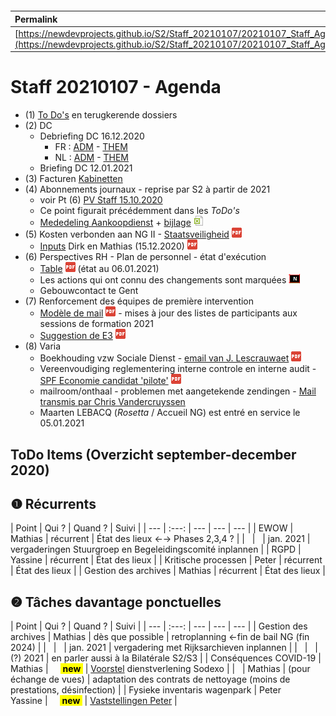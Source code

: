 <link rel="stylesheet" href="https://newdevprojects.github.io/S2/S2.css">
<link rel="stylesheet" href="S2.css">

&nbsp;

&nbsp;

| Permalink |
| :--- |
| [https://newdevprojects.github.io/S2/Staff_20210107/20210107_Staff_Agenda.html](https://newdevprojects.github.io/S2/Staff_20210107/20210107_Staff_Agenda.html) | 

# Staff 20210107 - Agenda

* (1) [To Do's](#todo) en terugkerende dossiers
* (2) DC 
	* Debriefing DC 16.12.2020
		* FR : [ADM](https://newdevprojects.github.io/S2/Staff/20201216_Adm_FR.pdf) - [THEM](https://newdevprojects.github.io/S2/Staff/20201216_Them_FR.pdf)
		* NL : [ADM](https://newdevprojects.github.io/S2/Staff/20201216_Adm_NL.pdf) - [THEM](https://newdevprojects.github.io/S2/Staff/20201216_Them_NL.pdf)
	* Briefing DC 12.01.2021
* (3) Facturen [Kabinetten](Facturen_kabinetten.pdf)
* (4) Abonnements journaux - reprise par S2 à partir de 2021
	* voir Pt (6) [PV Staff 15.10.2020](https://newdevprojects.github.io/S2/Staff_20201015/20201015_Staff_PV.html#6-varia)
	* Ce point figurait précédemment dans les *ToDo's*
	* [Mededeling Aankoopdienst](20201218_Abonnementen_kranten_via_Belga.md) + [bijlage](Abonnements_quotidiens_S2.xlsx) ![](excel.png)
* (5) Kosten verbonden aan NG II - [Staatsveiligheid](Staatsveiligheid_kosten_NG-II.pdf) ![](pdf.png)
	* [Inputs](20201215_Inputs_Dirk_Mathias.pdf) Dirk en Mathias (15.12.2020) ![](pdf.png)
* (6) Perspectives RH - Plan de personnel - état d'exécution
	* [Table](TablePlansPersonnel_20210106.pdf) ![](pdf.png) (état au 06.01.2021)
	* Les actions qui ont connu des changements sont marquées ![](table_NEW.png)
	* Gebouwcontact te Gent
* (7) Renforcement des équipes de première intervention
	* [Modèle de mail](Modele_Update_Liste_EPI.pdf) ![](pdf.png) - mises à jour des listes de participants aux sessions de formation 2021
	* [Suggestion de E3](EPI_Suggestion_E3.pdf) ![](pdf.png)
* (8) Varia
	* Boekhouding vzw Sociale Dienst - [email van J. Lescrauwaet](Boekhouder_Sociale_Dienst.pdf) ![](pdf.png)
	* Vereenvoudiging reglementering interne controle en interne audit - [SPF Economie candidat 'pilote'](SPF_pilote.pdf) ![](pdf.png)
	* mailroom/onthaal - problemen met aangetekende zendingen - [Mail transmis par Chris Vandercruyssen](mailroom_onthaal.md)
	* Maarten LEBACQ (*Rosetta* / Accueil NG) est entré en service le 05.01.2021

<a name="todo"> </a>

## ToDo Items (Overzicht september-december 2020)

## &#10102; Récurrents

| Point | Qui ? | Quand ? | Suivi |
| --- | :---: | --- | --- | --- |
| EWOW | Mathias | récurrent | &Eacute;tat des lieux &#8592;&#8594; Phases 2,3,4 ? |
| &nbsp; | &nbsp; | jan. 2021 | vergaderingen Stuurgroep en Begeleidingscomité inplannen |
| RGPD | Yassine | récurrent | &Eacute;tat des lieux |
| Kritische processen | Peter | récurrent | &Eacute;tat des lieux |
| Gestion des archives | Mathias | récurrent | &Eacute;tat des lieux |

## &#10103; Tâches davantage ponctuelles

| Point | Qui ? | Quand ? | Suivi |
| --- | :---: | --- | --- | --- |
| Gestion des archives | Mathias | dès que possible | retroplanning &#8592;fin de bail NG (fin 2024) |
| &nbsp; | &nbsp; | jan. 2021 | vergadering met Rijksarchieven inplannen |
| &nbsp; | &nbsp; | (?) 2021 | en parler aussi à la Bilatérale S2/S3 |
| Conséquences COVID-19 | Mathias | &nbsp;&nbsp;&nbsp;&nbsp;<mark><b>&nbsp;new&nbsp;</b></mark> | [Voorstel](20210107_Sodexo_aangepaste_werking.pdf) dienstverlening Sodexo |
| &nbsp; | Mathias | (pour échange de vues) | adaptation des contrats de nettoyage (moins de prestations, désinfection) |
| Fysieke inventaris wagenpark | Peter<br>Yassine | &nbsp;&nbsp;&nbsp;&nbsp;<mark><b>&nbsp;new&nbsp;</b></mark> | [Vaststellingen Peter](Afstemming_fysieke_inventaris_wagenpark.pdf) |

